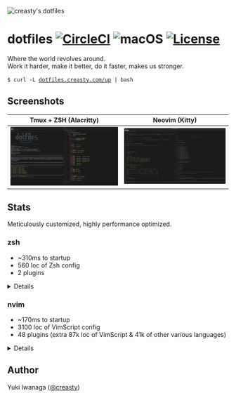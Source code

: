 ![creasty's dotfiles](https://user-images.githubusercontent.com/1695538/117818019-254abb00-b2a3-11eb-8676-5cd1415ce2b5.png)

dotfiles [![CircleCI](https://circleci.com/gh/creasty/dotfiles.svg?style=shield)](https://circleci.com/gh/creasty/dotfiles) ![macOS](https://img.shields.io/badge/platform-macOS-lightgray.svg) [![License](https://img.shields.io/github/license/creasty/dotfiles.svg)](./LICENSE.txt)
========

Where the world revolves around.<br>
Work it harder, make it better, do it faster, makes us stronger.

<pre><code>$ curl -L <a href="http://dotfiles.creasty.com/up">dotfiles.creasty.com/up</a> | bash</code></pre>

Screenshots
-----------

| Tmux + ZSH (Alacritty) | Neovim (Kitty) |
|---|---|
| ![](./docs/images/screenshots/tmux.png) | ![](./docs/images/screenshots/neovim.png) |

Stats
-----

Meticulously customized, highly performance optimized.

### zsh

- ~310ms to startup
- 560 loc of Zsh config
- 2 plugins

<details>

```sh-session
$ repeat 5 ( time zsh -i -c exit ; sleep 0.1 )
zsh -i -c exit  0.14s user 0.15s system 98% cpu 0.299 total
zsh -i -c exit  0.15s user 0.16s system 100% cpu 0.314 total
zsh -i -c exit  0.15s user 0.16s system 101% cpu 0.311 total
zsh -i -c exit  0.15s user 0.16s system 100% cpu 0.310 total
zsh -i -c exit  0.15s user 0.16s system 101% cpu 0.312 total
```

```sh-session
$ cloc --exclude-dir=plugins shell/zsh
       6 text files.
       6 unique files.
       4 files ignored.

github.com/AlDanial/cloc v 1.84  T=0.01 s (296.9 files/s, 57072.9 lines/s)
-------------------------------------------------------------------------------
Language                     files          blank        comment           code
-------------------------------------------------------------------------------
zsh                              4            126             81            562
-------------------------------------------------------------------------------
SUM:                             4            126             81            562
-------------------------------------------------------------------------------
```

```sh-session
$ ls shell/zsh/plugins | wc -l
       2
```

Profiling:

```sh-session
$ ZSH_PROF_ENABLED=1 zsh -i -c exit
```

</details>

### nvim

- ~170ms to startup
- 3100 loc of VimScript config
- 48 plugins (extra 87k loc of VimScript & 41k of other various languages)

<details>

```sh-session
$ repeat 5 ( time nvim --headless -c quit ; sleep 0.1 )
nvim --headless -c quit  0.16s user 0.07s system 137% cpu 0.168 total
nvim --headless -c quit  0.15s user 0.07s system 139% cpu 0.157 total
nvim --headless -c quit  0.16s user 0.07s system 138% cpu 0.165 total
nvim --headless -c quit  0.16s user 0.07s system 137% cpu 0.165 total
nvim --headless -c quit  0.15s user 0.07s system 139% cpu 0.161 total
```

```sh-session
$ cloc --exclude-dir=dein vim
     144 text files.
     139 unique files.
      56 files ignored.

github.com/AlDanial/cloc v 1.84  T=0.08 s (1161.7 files/s, 68614.5 lines/s)
--------------------------------------------------------------------------------
Language                      files          blank        comment           code
--------------------------------------------------------------------------------
vim script                       65            704            598           3117
JSON                              1              8              0            265
Python                            2             36              2            192
TOML                              2             46             16            163
Ruby                              8             17              0            113
C                                 2             14              6             59
Go                                2             11              0             29
C/C++ Header                      1              3              0             12
HTML                              1              0              0             10
make                              1              4              0              9
GraphQL                           3              0              0              9
Java                              1              1              3              8
Markdown                          1              3              0              7
C++                               1              2              5              7
Bourne Again Shell                1              3              0              6
TypeScript                        1              1              0              4
--------------------------------------------------------------------------------
SUM:                             93            853            630           4010
--------------------------------------------------------------------------------
```

```sh-session
$ ag '^\[\[plugins' vim/dein.toml vim/dein_lazy.toml | wc -l
      48
$ cloc vim/dein/repos
(omitted)
```

Profiling:

```sh-session
$ nvim --headless --startuptime /dev/stdout -c quit
```

</details>

Author
------

Yuki Iwanaga ([@creasty](https://github.com/creasty))
